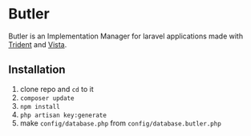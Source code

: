 # Butler

Butler is an Implementation Manager for laravel applications made with [Trident](https://github.com/j0hnys/trident) and [Vista](https://github.com/j0hnys/vista).

## Installation

 1. clone repo and `cd` to it
 2. `composer update`
 3. `npm install`
 4. `php artisan key:generate`
 5. make `config/database.php` from `config/database.butler.php`